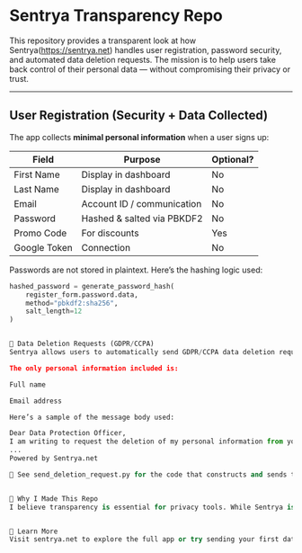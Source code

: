 # Sentrya Transparency Repo

This repository provides a transparent look at how Sentrya(https://sentrya.net) handles user registration, password security, and automated data deletion requests. The mission is to help users take back control of their personal data — without compromising their privacy or trust.

---

## User Registration (Security + Data Collected)

The app collects **minimal personal information** when a user signs up:

| Field           | Purpose                             | Optional? |
|----------------|--------------------------------------|-----------|
| First Name     | Display in dashboard                 | No        |
| Last Name      | Display in dashboard                 | No        |
| Email          | Account ID / communication           | No        |
| Password       | Hashed & salted via PBKDF2           | No        |
| Promo Code     | For discounts                        | Yes       |
| Google Token   | Connection                           | No        |

Passwords are not stored in plaintext. Here’s the hashing logic used:

```python
hashed_password = generate_password_hash(
    register_form.password.data,
    method="pbkdf2:sha256",
    salt_length=12
)


📮 Data Deletion Requests (GDPR/CCPA)
Sentrya allows users to automatically send GDPR/CCPA data deletion requests to companies and data brokers via email. These requests are sent from the user's Gmail account using their explicit consent and OAuth.

The only personal information included is:

Full name

Email address

Here’s a sample of the message body used:

Dear Data Protection Officer,
I am writing to request the deletion of my personal information from your database under the General Data Protection Regulation (GDPR) and California Consumer Privacy Act (CCPA).
...
Powered by Sentrya.net

📝 See send_deletion_request.py for the code that constructs and sends this email.


🔎 Why I Made This Repo
I believe transparency is essential for privacy tools. While Sentrya is not fully open source, this repository gives users and privacy advocates a clear view of the data collected, how it is protected, and how I help you fight data misuse.


🔗 Learn More
Visit sentrya.net to explore the full app or try sending your first data deletion request.
